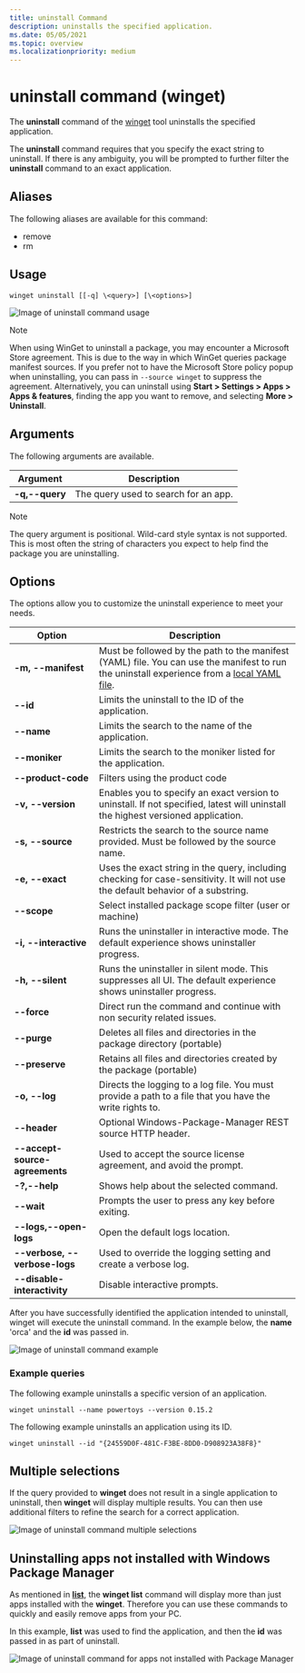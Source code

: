 ```yaml
---
title: uninstall Command
description: uninstalls the specified application.
ms.date: 05/05/2021
ms.topic: overview
ms.localizationpriority: medium
---
```


# uninstall command (winget)

The **uninstall** command of the [winget](index.md) tool uninstalls the specified application.

The **uninstall** command requires that you specify the exact string to uninstall. If there is any ambiguity, you will be prompted to further filter the **uninstall** command to an exact application.

## Aliases

The following aliases are available for this command:

- remove
- rm

## Usage

`winget uninstall [[-q] \<query>] [\<options>]`

![Image of uninstall command usage](./images/uninstall.png)

> [!NOTE]
> When using WinGet to uninstall a package, you may encounter a Microsoft Store agreement. This is due to the way in which WinGet queries package manifest sources. If you prefer not to have the Microsoft Store policy popup when uninstalling, you can pass in `--source winget` to suppress the agreement. Alternatively, you can uninstall using **Start  > Settings  > Apps > Apps & features**, finding the app you want to remove, and selecting **More  > Uninstall**.

## Arguments

The following arguments are available.

| Argument      | Description |
|-------------|-------------|
| **-q,--query**  |  The query used to search for an app. |

> [!NOTE]
> The query argument is positional. Wild-card style syntax is not supported. This is most often the string of characters you expect to help find the package you are uninstalling.

## Options

The options allow you to customize the uninstall experience to meet your needs.

| Option      | Description |
|-------------|-------------|
| **-m, --manifest** |   Must be followed by the path to the manifest (YAML) file. You can use the manifest to run the uninstall experience from a [local YAML file](install.md#local-install). |
| **--id**    |  Limits the uninstall to the ID of the application.   |
| **--name**   |  Limits the search to the name of the application. |
| **--moniker**   | Limits the search to the moniker listed for the application. |
| **--product-code** | Filters using the product code |
| **-v, --version**  |  Enables you to specify an exact version to uninstall. If not specified, latest will uninstall the highest versioned application. |
| **-s, --source**   |  Restricts the search to the source name provided. Must be followed by the source name. |
| **-e, --exact**   |   Uses the exact string in the query, including checking for case-sensitivity. It will not use the default behavior of a substring. |
| **--scope** | Select installed package scope filter (user or machine) |
| **-i, --interactive** |  Runs the uninstaller in interactive mode. The default experience shows uninstaller progress. |
| **-h, --silent** |  Runs the uninstaller in silent mode. This suppresses all UI. The default experience shows uninstaller progress. |
| **--force** | Direct run the command and continue with non security related issues. |
| **--purge** | Deletes all files and directories in the package directory (portable) |
| **--preserve** | Retains all files and directories created by the package (portable) |
| **-o, --log**  |  Directs the logging to a log file. You must provide a path to a file that you have the write rights to. |
| **--header** | Optional Windows-Package-Manager REST source HTTP header. |
| **--accept-source-agreements** | Used to accept the source license agreement, and avoid the prompt. |
| **-?,--help** | Shows help about the selected command. |
| **--wait** | Prompts the user to press any key before exiting. |
| **--logs,--open-logs** | Open the default logs location. |
| **--verbose, --verbose-logs** | Used to override the logging setting and create a verbose log. |
| **--disable-interactivity** | Disable interactive prompts. |

After you have successfully identified the application intended to uninstall, winget will execute the uninstall command. In the example below, the **name** 'orca' and the **id** was passed in.

![Image of uninstall command example](./images/uninstall-execute.png)

### Example queries

The following example uninstalls a specific version of an application.

```CMD
winget uninstall --name powertoys --version 0.15.2
```

The following example uninstalls an application using its ID.

```CMD
winget uninstall --id "{24559D0F-481C-F3BE-8DD0-D908923A38F8}"
```

## Multiple selections

If the query provided to **winget** does not result in a single application to uninstall, then **winget** will display multiple results. You can then use additional filters to refine the search for a correct application.

![Image of uninstall command multiple selections](./images/uninstall-multiple.png)

## Uninstalling apps not installed with Windows Package Manager

As mentioned in [**list**](.\list.md), the **winget list** command will display more than just apps installed with the **winget**. Therefore you can use these commands to quickly and easily remove apps from your PC.

In this example, **list** was used to find the application, and then the **id** was passed in as part of uninstall.

![Image of uninstall command for apps not installed with Package Manager](./images/uninstall-with-list.png)
